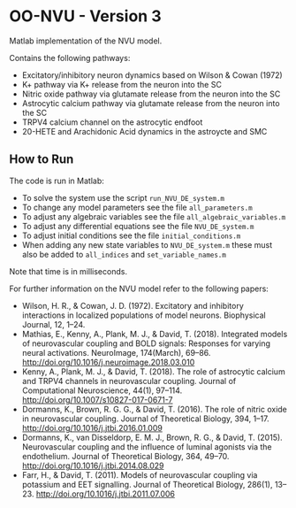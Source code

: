 # OO-NVU - Version 3
Matlab implementation of the NVU model.

Contains the following pathways:
* Excitatory/inhibitory neuron dynamics based on Wilson & Cowan (1972)
* K+ pathway via K+ release from the neuron into the SC
* Nitric oxide pathway via glutamate release from the neuron into the SC
* Astrocytic calcium pathway via glutamate release from the neuron into the SC
* TRPV4 calcium channel on the astrocytic endfoot
* 20-HETE and Arachidonic Acid dynamics in the astroycte and SMC

How to Run 
----
The code is run in Matlab:
* To solve the system use the script `run_NVU_DE_system.m`
* To change any model parameters see the file `all_parameters.m`
* To adjust any algebraic variables see the file `all_algebraic_variables.m`
* To adjust any differential equations see the file `NVU_DE_system.m`
* To adjust initial conditions see the file `initial_conditions.m`
* When adding any new state variables to `NVU_DE_system.m` these must also be added to `all_indices` and `set_variable_names.m`

Note that time is in milliseconds.

For further information on the NVU model refer to the following papers:
* Wilson, H. R., & Cowan, J. D. (1972). Excitatory and inhibitory interactions in localized populations of model neurons. Biophysical Journal, 12, 1–24.
* Mathias, E., Kenny, A., Plank, M. J., & David, T. (2018). Integrated models of neurovascular coupling and BOLD signals: Responses for varying neural activations. NeuroImage, 174(March), 69–86. http://doi.org/10.1016/j.neuroimage.2018.03.010
* Kenny, A., Plank, M. J., & David, T. (2018). The role of astrocytic calcium and TRPV4 channels in neurovascular coupling. Journal of Computational Neuroscience, 44(1), 97–114. http://doi.org/10.1007/s10827-017-0671-7
* Dormanns, K., Brown, R. G. G., & David, T. (2016). The role of nitric oxide in neurovascular coupling. Journal of Theoretical Biology, 394, 1–17. http://doi.org/10.1016/j.jtbi.2016.01.009
* Dormanns, K., van Disseldorp, E. M. J., Brown, R. G., & David, T. (2015). Neurovascular coupling and the influence of luminal agonists via the endothelium. Journal of Theoretical Biology, 364, 49–70. http://doi.org/10.1016/j.jtbi.2014.08.029
* Farr, H., & David, T. (2011). Models of neurovascular coupling via potassium and EET signalling. Journal of Theoretical Biology, 286(1), 13–23. http://doi.org/10.1016/j.jtbi.2011.07.006

